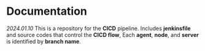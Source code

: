 # Documentation

_2024.01.10_
This is a repository for the **CICD** pipeline.
Includes **jenkinsfile** and source codes that control the **CICD flow**, Each **agent**, **node**, and **server** is identified by **branch name**.
